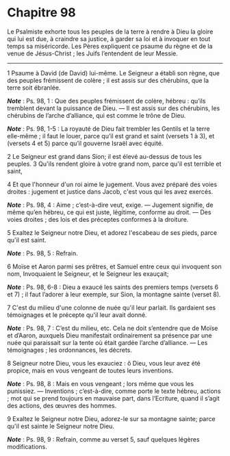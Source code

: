 # Chapitre 98

Le Psalmiste exhorte tous les peuples de la terre à rendre à Dieu la gloire qui lui est due, à craindre sa justice, à garder sa loi et à invoquer en tout temps sa miséricorde.
Les Pères expliquent ce psaume du règne et de la venue de Jésus-Christ ; les Juifs l’entendent de leur Messie.

***

1 Psaume à David (de David) lui-même. Le Seigneur a établi son règne, que des peuples frémissent de colère ; il est assis sur des chérubins, que la terre soit ébranlée.

***Note*** :  Ps. 98, 1 : Que des peuples frémissent de colère, hébreu : qu’ils tremblent devant la puissance de Dieu. ― Il est assis sur des chérubins, les chérubins de l’arche d’alliance, qui est comme le trône de Dieu.

***Note*** :  Ps. 98, 1-5 : La royauté de Dieu fait trembler les Gentils et la terre elle-même ; il faut le louer, parce qu’il est grand et saint (versets 1 à 3), et (versets 4 et 5) parce qu’il gouverne Israël avec équité.

2 Le Seigneur est grand dans Sion; il est élevé au-dessus de tous les peuples. 3 Qu'ils rendent gloire à votre grand nom, parce qu'il est terrible et saint,


4 Et que l'honneur d'un roi aime le jugement. Vous avez préparé des voies droites : jugement et justice dans Jacob, c'est vous qui les avez exercés.

***Note*** :  Ps. 98, 4 : Aime ; c’est-à-dire veut, exige. ― Jugement signifie, de même qu’en hébreu, ce qui est juste, légitime, conforme au droit. ― Des voies droites ; des lois et des préceptes conformes à la droiture.

5 Exaltez le Seigneur notre Dieu, et adorez l'escabeau de ses pieds, parce qu'il est saint.

***Note*** :  Ps. 98, 5 : Refrain.


6 Moïse et Aaron parmi ses prêtres, et Samuel entre ceux qui invoquent son nom, Invoquaient le Seigneur, et le Seigneur les exauçait;

***Note*** :  Ps. 98, 6-8 : Dieu a exaucé les saints des premiers temps (versets 6 et 7) ; il faut l’adorer à leur exemple, sur Sion, la montagne sainte (verset 8).

7 C'est du milieu d'une colonne de nuée qu'il leur parlait. Ils gardaient ses témoignages et le précepte qu'il leur avait donné.

***Note*** :  Ps. 98, 7 : C’est du milieu, etc. Cela ne doit s’entendre que de Moïse et d’Aaron, auxquels Dieu manifestait ordinairement sa présence par une nuée qui paraissait sur la tente où était gardée l’arche d’alliance. ― Les témoignages ; les ordonnances, les décrets.


8 Seigneur notre Dieu, vous les exauciez : ô Dieu, vous leur avez été propice, mais en vous vengeant de toutes leurs inventions.

***Note*** :  Ps. 98, 8 : Mais en vous vengeant ; lors même que vous les punissiez. ― Inventions ; c’est-à-dire, comme porte le texte hébreu, actions ; mot qui se prend toujours en mauvaise part, dans l’Ecriture, quand il s’agit des actions, des œuvres des hommes.

9 Exaltez le Seigneur notre Dieu, adorez-le sur sa montagne sainte; parce qu'il est sainte le Seigneur notre Dieu.

***Note*** :  Ps. 98, 9 : Refrain, comme au verset 5, sauf quelques légères modifications.

